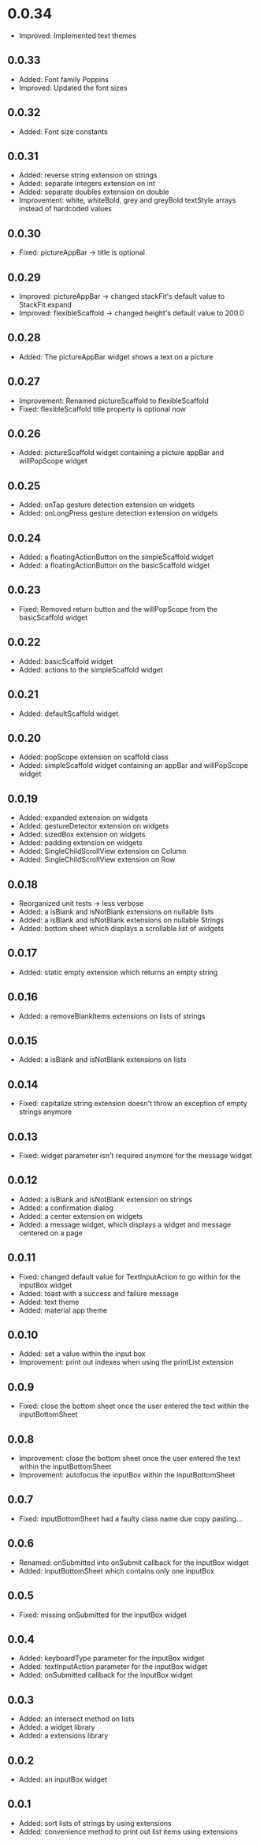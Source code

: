 # 0.0.34
* Improved: Implemented text themes

## 0.0.33
* Added: Font family Poppins
* Improved: Updated the font sizes

## 0.0.32
* Added: Font size constants

## 0.0.31
* Added: reverse string extension on strings
* Added: separate integers extension on int
* Added: separate doubles extension on double
* Improvement: white, whiteBold, grey and greyBold textStyle arrays instead of hardcoded values

## 0.0.30
* Fixed: pictureAppBar -> title is optional

## 0.0.29
* Improved: pictureAppBar -> changed stackFit's default value to StackFit.expand
* Improved: flexibleScaffold -> changed height's default value to 200.0

## 0.0.28
* Added: The pictureAppBar widget shows a text on a picture

## 0.0.27
* Improvement: Renamed pictureScaffold to flexibleScaffold
* Fixed: flexibleScaffold title property is optional now

## 0.0.26
* Added: pictureScaffold widget containing a picture appBar and willPopScope widget
## 0.0.25
* Added: onTap gesture detection extension on widgets
* Added: onLongPress gesture detection extension on widgets

## 0.0.24
* Added: a floatingActionButton on the simpleScaffold widget
* Added: a floatingActionButton on the basicScaffold widget

## 0.0.23
* Fixed: Removed return button and the willPopScope from the basicScaffold widget
## 0.0.22
* Added: basicScaffold widget
* Added: actions to the simpleScaffold widget

## 0.0.21
* Added: defaultScaffold widget

## 0.0.20
* Added: popScope extension on scaffold class
* Added: simpleScaffold widget containing an appBar and willPopScope widget

## 0.0.19
* Added: expanded extension on widgets
* Added: gestureDetector extension on widgets
* Added: sizedBox extension on widgets
* Added: padding extension on widgets
* Added: SingleChildScrollView extension on Column
* Added: SingleChildScrollView extension on Row

## 0.0.18
* Reorganized unit tests -> less verbose
* Added: a isBlank and isNotBlank extensions on nullable lists
* Added: a isBlank and isNotBlank extensions on nullable Strings
* Added: bottom sheet which displays a scrollable list of widgets

## 0.0.17
* Added: static empty extension which returns an empty string

## 0.0.16
* Added: a removeBlankItems extensions on lists of strings

## 0.0.15
* Added: a isBlank and isNotBlank extensions on lists

## 0.0.14
* Fixed: capitalize string extension doesn't throw an exception of empty strings anymore 

## 0.0.13
* Fixed: widget parameter isn't required anymore for the message widget

## 0.0.12
* Added: a isBlank and isNotBlank extension on strings
* Added: a confirmation dialog
* Added: a center extension on widgets
* Added: a message widget, which displays a widget and message centered on a page

## 0.0.11
* Fixed: changed default value for TextInputAction to go within for the inputBox widget
* Added: toast with a success and failure message
* Added: text theme
* Added: material app theme

## 0.0.10
* Added: set a value within the input box
* Improvement: print out indexes when using the printList extension

## 0.0.9
* Fixed: close the bottom sheet once the user entered the text within the inputBottomSheet

## 0.0.8
* Improvement: close the bottom sheet once the user entered the text within the inputBottomSheet
* Improvement: autofocus the inputBox within the inputBottomSheet

## 0.0.7
* Fixed: inputBottomSheet had a faulty class name due copy pasting...

## 0.0.6
* Renamed: onSubmitted into onSubmit callback for the inputBox widget
* Added: inputBottomSheet which contains only one inputBox

## 0.0.5
* Fixed: missing onSubmitted for the inputBox widget

## 0.0.4
* Added: keyboardType parameter for the inputBox widget
* Added: textInputAction parameter for the inputBox widget
* Added: onSubmitted callback for the inputBox widget

## 0.0.3
* Added: an intersect method on lists
* Added: a widget library
* Added: a extensions library

## 0.0.2
* Added: an inputBox widget

## 0.0.1
* Added: sort lists of strings by using extensions
* Added: convenience method to print out list items using extensions
